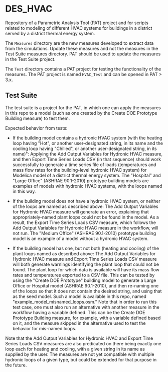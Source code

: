 # DES_HVAC

Repository of a Parametric Analysis Tool (PAT) project and for scripts related to modeling of different HVAC systems for buildings in a district served by a district thermal energy system.

The `Measures` directory are the new measures developed to extract data from the simulations. Update these measures and not the measures in the Test Suite measures directory. PAT should be used to update the measures in the Test Suite project.

The `Test` directory contains a PAT project for testing the functionality of the measures. The PAT project is named `HVAC_Test` and can be opened in PAT > 3.x.

## Test Suite 

The test suite is a project for the PAT, in which one can apply the measures in this repo to a model (such as one created by the Create DOE Prototype Building measure) to test them.

Expected behavior from tests:

* If the building model contains a hydronic HVAC system (with the heating loop having "Hot", or another user-designated string, in its name and the cooling loop having "Chilled", or another user-designated string, in its name)": Applying the Add Output Variables for Hydronic HVAC measure, and then Export Time Series Loads CSV (in that sequence) should work successfully to generate a time series file of loads (temperatures and mass flow rates for the building-level hydronic HVAC system) for Modelica model of a district thermal energy system. The "Hospital" and "Large Office" (ASHRAE 90.1-2010) prototype building models are examples of models with hydronic HVAC systems, with the loops named in this way. 

* If the building model does not have a hydronic HVAC system, or neither of the loops are named as described above: The Add Output Variables for Hydronic HVAC measure will generate an error, explaining that appropriately-named plant loops could not be found in the model. As a result, the Export Time Series Loads CSV measure, which follows the Add Output Variables for Hydronic HVAC measure in the workflow, will not run. The "Medium Office" (ASHRAE 90.1-2010) prototype building model is an example of a model without a hydronic HVAC system.

* If the building model has one, but not both (heating and cooling) of the plant loops named as described above: The Add Output Variables for Hydronic HVAC measure and Export Time Series Loads CSV measure will both generate warnings identifying the plant loop that could not be found. The plant loop for which data is available will have its mass flow rates and temperatures exported to a CSV file. This can be tested by using the "Create DOE Prototype" building model to generate a Large Office or Hospital model (ASHRAE 90.1-2010), and then re-naming one of the loops so that it does not contain the desired string, and using that as the seed model. Such a model is available in this repo, named "example_model_misnamed_loops.osm." Note that in order to run this test case, one must also run an alternative with another measure in the workflow having a variable defined. This can be the Create DOE Prototype Building measure, for example, with a variable defined based on it, and the measure skipped in the alternative used to test the behavior for mis-named loops.

Note that the Add Output Variables for Hydronic HVAC and Export Time Series Loads CSV measures are also predicated on there being exactly one loop each for heating and cooling, with a given string in its name as supplied by the user. The measures are not yet compatible with multiple hydronic loops of a given type, but could be extended for that purpose in the future.
